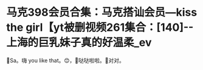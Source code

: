 # 马克398会员合集：马克搭讪会员—kiss the girl【yt被删视频261集合：[140]--上海的巨乳妹子真的好温柔_ev

🎼Sa。嗨 you like that。😊，🎼哒哒啦啦。🎼对对。